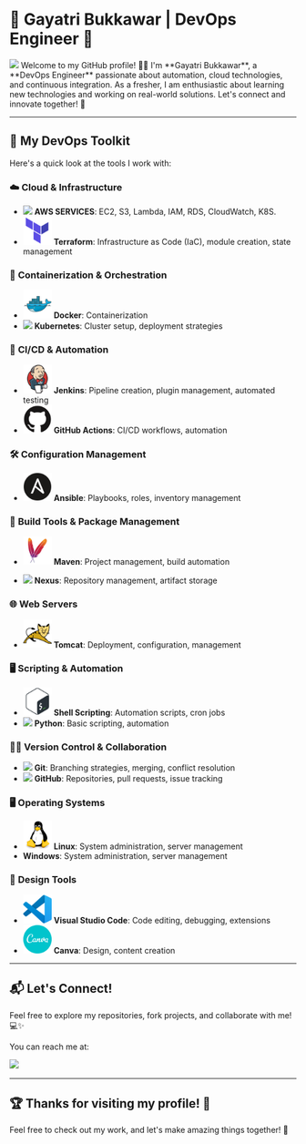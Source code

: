 # 🌟 **Gayatri Bukkawar** | DevOps Engineer 🌟

<img src="https://upload.wikimedia.org/wikipedia/commons/0/05/Devops-toolchain.svg" width="300"/>
Welcome to my GitHub profile! 👩‍💻 I'm **Gayatri Bukkawar**, a **DevOps Engineer** passionate about automation, cloud technologies, and continuous integration. As a fresher, I am enthusiastic about learning new technologies and working on real-world solutions. Let's connect and innovate together! 🎉

---

## 🚀 **My DevOps Toolkit**

Here's a quick look at the tools I work with:

### ☁️ **Cloud & Infrastructure**
- <img src="https://logowik.com/content/uploads/images/aws-amazon-web-services.jpg" width="50"/> **AWS SERVICES**: EC2, S3, Lambda, IAM, RDS, CloudWatch, K8S.
- <img src="https://raw.githubusercontent.com/devicons/devicon/master/icons/terraform/terraform-original.svg" width="50"/> **Terraform**: Infrastructure as Code (IaC), module creation, state management

### 🐳 **Containerization & Orchestration**
- <img src="https://raw.githubusercontent.com/devicons/devicon/master/icons/docker/docker-original.svg" width="50"/> **Docker**: Containerization
- <img src="https://upload.wikimedia.org/wikipedia/commons/3/39/Kubernetes_logo_without_workmark.svg" width="50"/> **Kubernetes**: Cluster setup, deployment strategies

### 🔄 **CI/CD & Automation**
- <img src="https://raw.githubusercontent.com/devicons/devicon/master/icons/jenkins/jenkins-original.svg" width="50"/> **Jenkins**: Pipeline creation, plugin management, automated testing
- <img src="https://raw.githubusercontent.com/devicons/devicon/master/icons/github/github-original.svg" width="50"/> **GitHub Actions**: CI/CD workflows, automation

### 🛠️ **Configuration Management**
- <img src="https://raw.githubusercontent.com/devicons/devicon/master/icons/ansible/ansible-original.svg" width="50"/> **Ansible**: Playbooks, roles, inventory management

### 🧩 **Build Tools & Package Management**
- <img src="https://raw.githubusercontent.com/devicons/devicon/master/icons/maven/maven-original.svg" width="50"/> **Maven**: Project management, build automation

- <img src="https://nexus3.onap.org/static/rapture/resources/icons/x32/sonatype-repository-icon-reverse.svg" width="50"/> **Nexus**: Repository management, artifact storage

### 🌐 **Web Servers**
- <img src="https://raw.githubusercontent.com/devicons/devicon/master/icons/tomcat/tomcat-original.svg" width="50"/> **Tomcat**: Deployment, configuration, management

### 🖥️ **Scripting & Automation**
- <img src="https://raw.githubusercontent.com/devicons/devicon/master/icons/bash/bash-original.svg" width="50"/> **Shell Scripting**: Automation scripts, cron jobs
- <img src="https://upload.wikimedia.org/wikipedia/commons/c/c3/Python-logo-notext.svg" width="50"/> **Python**: Basic scripting, automation

### 🧑‍💻 **Version Control & Collaboration**
- <img src="https://upload.wikimedia.org/wikipedia/commons/e/e0/Git-logo.svg" width="50"/> **Git**: Branching strategies, merging, conflict resolution
- <img src="https://upload.wikimedia.org/wikipedia/commons/9/91/Octicons-mark-github.svg" width="50"/> **GitHub**: Repositories, pull requests, issue tracking

### 🖥️ **Operating Systems**
- <img src="https://raw.githubusercontent.com/devicons/devicon/master/icons/linux/linux-original.svg" width="50"/> **Linux**: System administration, server management
-  **Windows**: System administration, server management

### 🎨 **Design Tools**
- <img src="https://raw.githubusercontent.com/devicons/devicon/master/icons/vscode/vscode-original.svg" width="50"/> **Visual Studio Code**: Code editing, debugging, extensions
- <img src="https://raw.githubusercontent.com/devicons/devicon/master/icons/canva/canva-original.svg" width="50"/> **Canva**: Design, content creation


---

## 📬 **Let's Connect!**

Feel free to explore my repositories, fork projects, and collaborate with me! 💻✨

You can reach me at:

[<img src="https://tse2.mm.bing.net/th?id=OIP.loCwsn7u3iAGhlFClCumdgHaHa&pid=Api&P=0&h=180" width="50"/>](mailto:gayatribukkawar123@gmail.com)

---

## 🏆 **Thanks for visiting my profile! 🙏**

Feel free to check out my work, and let's make amazing things together! 🚀

